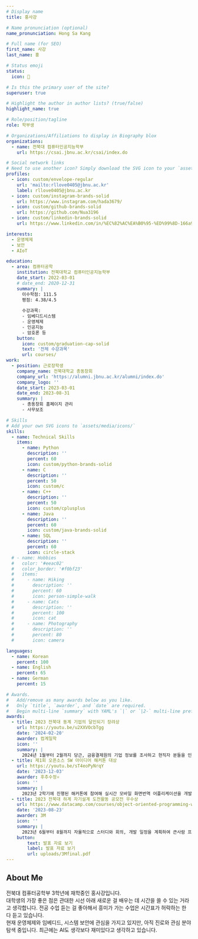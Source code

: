 ```yaml
---
# Display name
title: 홍사강

# Name pronunciation (optional)
name_pronunciation: Hong Sa Kang

# Full name (for SEO)
first_name: 사강
last_name: 홍

# Status emoji
status:
  icon: 💭

# Is this the primary user of the site?
superuser: true

# Highlight the author in author lists? (true/false)
highlight_name: true

# Role/position/tagline
role: 학부생

# Organizations/Affiliations to display in Biography blox
organizations:
  - name: 전북대 컴퓨터인공지능학부
    url: https://csai.jbnu.ac.kr/csai/index.do

# Social network links
# Need to use another icon? Simply download the SVG icon to your `assets/media/icons/` folder.
profiles:
  - icon: custom/envelope-regular
    url: 'mailto:rllove0405@jbnu.ac.kr'
    label: rllove0405@jbnu.ac.kr
  - icon: custom/instagram-brands-solid
    url: https://www.instagram.com/hada3679/
  - icon: custom/github-brands-solid
    url: https://github.com/Nua3196
  - icon: custom/linkedin-brands-solid
    url: https://www.linkedin.com/in/%EC%82%AC%EA%B0%95-%ED%99%8D-166a9a306/

interests:
  - 운영체제
  - 보안
  - AIoT

education:
  - area: 컴퓨터공학
    institution: 전북대학교 컴퓨터인공지능학부
    date_start: 2022-03-01
    # date_end: 2020-12-31
    summary: |
      이수학점: 111.5
      평점: 4.38/4.5
      
      수강과목:
      - 임베디드시스템
      - 운영체제
      - 인공지능
      - 암호론 등
    button:
      icon: custom/graduation-cap-solid
      text: '전체 수강과목'
      url: courses/
work:
  - position: 근로장학생
    company_name: 전북대학교 총동창회
    company_url: 'https://alumni.jbnu.ac.kr/alumni/index.do'
    company_logo: ''
    date_start: 2023-03-01
    date_end: 2023-08-31
    summary: |
      - 총동창회 홈페이지 관리
      - 사무보조

# Skills
# Add your own SVG icons to `assets/media/icons/`
skills:
  - name: Technical Skills
    items:
      - name: Python
        description: ''
        percent: 60
        icon: custom/python-brands-solid
      - name: C
        description: ''
        percent: 50
        icon: custom/c
      - name: C++
        description: ''
        percent: 50
        icon: custom/cplusplus
      - name: Java
        description: ''
        percent: 60
        icon: custom/java-brands-solid
      - name: SQL
        description: ''
        percent: 60
        icon: circle-stack
  # - name: Hobbies
  #   color: '#eeac02'
  #   color_border: '#f0bf23'
  #   items:
  #     - name: Hiking
  #       description: ''
  #       percent: 60
  #       icon: person-simple-walk
  #     - name: Cats
  #       description: ''
  #       percent: 100
  #       icon: cat
  #     - name: Photography
  #       description: ''
  #       percent: 80
  #       icon: camera

languages:
  - name: Korean
    percent: 100
  - name: English
    percent: 65
  - name: German
    percent: 15

# Awards.
#   Add/remove as many awards below as you like.
#   Only `title`, `awarder`, and `date` are required.
#   Begin multi-line `summary` with YAML's `|` or `|2-` multi-line prefix and indent 2 spaces below.
awards:
  - title: 2023 전북대 동계 기업의 달인되기 장려상
    url: https://youtu.be/u2XXVOcbTgg
    date: '2024-02-20'
    awarder: 컴계일학
    icon: ''
    summary: |
      2024년 1월부터 2월까지 당근, 금융결제원의 기업 정보를 조사하고 현직자 분들을 인터뷰해 기업과 직무에 대해 조사하는 활동을 진행했습니다.
  - title: 제1회 오픈소스 SW 아이디어 해커톤 대상
    url: https://youtu.be/sT4eoPyNrqY
    date: '2023-12-03'
    awarder: 후추수정⭐️
    icon: ''
    summary: |
      2023년 2학기에 진행된 해커톤에 참여해 실시간 모바일 화면번역 어플리케이션을 개발했습니다. 프론트엔드 역할을 수행했습니다. 
  - title: 2023 전북대 하계 자기설계 도전활동 공모전 우수상
    url: https://www.datacamp.com/courses/object-oriented-programming-with-s3-and-r6-in-r
    date: '2023-08-23'
    awarder: 3M
    icon: ''
    summary: |
      2023년 6월부터 8월까지 자율적으로 스터디와 회의, 개발 일정을 계획하여 큰사람 프로젝트 관리 어플리케이션을 개발하는 활동을 진행했습니다.
    button:
        text: 발표 자료 보기
        label: 발표 자료 보기
        url: uploads/3Mfinal.pdf
---
```


## About Me

전북대 컴퓨터공학부 3학년에 재학중인 홍사강입니다.  
대학생의 가장 좋은 점은 관대한 시선 아래 새로운 걸 배우는 데 시간을 쓸 수 있는 거라고 생각합니다. 전공 수업 듣는 걸 좋아해서 흥미가 가는 수업은 시간표가 허락하는 한 다 듣고 있습니다.  
현재 운영체제와 임베디드, 시스템 보안에 관심을 가지고 있지만, 아직 진로와 관심 분야 탐색 중입니다. 최근에는 AI도 생각보다 재미있다고 생각하고 있습니다.